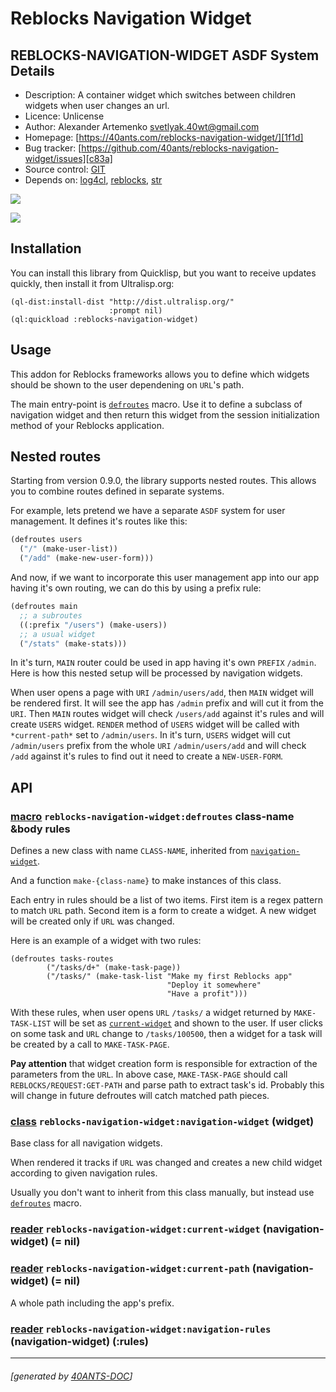 <a id="x-28REBLOCKS-NAVIGATION-WIDGET-DOCS-2FINDEX-3A-40README-2040ANTS-DOC-2FLOCATIVES-3ASECTION-29"></a>

# Reblocks Navigation Widget

<a id="reblocks-navigation-widget-asdf-system-details"></a>

## REBLOCKS-NAVIGATION-WIDGET ASDF System Details

* Description: A container widget which switches between children widgets when user changes an url.
* Licence: Unlicense
* Author: Alexander Artemenko <svetlyak.40wt@gmail.com>
* Homepage: [https://40ants.com/reblocks-navigation-widget/][1f1d]
* Bug tracker: [https://github.com/40ants/reblocks-navigation-widget/issues][c83a]
* Source control: [GIT][a78a]
* Depends on: [log4cl][7f8b], [reblocks][184b], [str][ef7f]

[![](https://github-actions.40ants.com/40ants/reblocks-navigation-widget/matrix.svg?only=ci.run-tests)][7c86]

![](http://quickdocs.org/badge/reblocks-navigation-widget.svg)

<a id="x-28REBLOCKS-NAVIGATION-WIDGET-DOCS-2FINDEX-3A-3A-40INSTALLATION-2040ANTS-DOC-2FLOCATIVES-3ASECTION-29"></a>

## Installation

You can install this library from Quicklisp, but you want to receive updates quickly, then install it from Ultralisp.org:

```
(ql-dist:install-dist "http://dist.ultralisp.org/"
                      :prompt nil)
(ql:quickload :reblocks-navigation-widget)
```
<a id="x-28REBLOCKS-NAVIGATION-WIDGET-DOCS-2FINDEX-3A-3A-40USAGE-2040ANTS-DOC-2FLOCATIVES-3ASECTION-29"></a>

## Usage

This addon for Reblocks frameworks allows you to define which widgets should be
shown to the user dependening on `URL`'s path.

The main entry-point is [`defroutes`][5f0d] macro. Use it to define a subclass of
navigation widget and then return this widget from the session initialization
method of your Reblocks application.

<a id="x-28REBLOCKS-NAVIGATION-WIDGET-DOCS-2FINDEX-3A-3A-40NESTED-2040ANTS-DOC-2FLOCATIVES-3ASECTION-29"></a>

## Nested routes

Starting from version 0.9.0, the library supports nested routes.
This allows you to combine routes defined in separate systems.

For example, lets pretend we have a separate `ASDF` system for user management.
It defines it's routes like this:

```lisp
(defroutes users
  ("/" (make-user-list))
  ("/add" (make-new-user-form)))
```
And now, if we want to incorporate this user management app into our app having
it's own routing, we can do this by using a prefix rule:

```lisp
(defroutes main
  ;; a subroutes
  ((:prefix "/users") (make-users))
  ;; a usual widget
  ("/stats" (make-stats)))
```
In it's turn, `MAIN` router could be used in app having it's own `PREFIX` `/admin`. Here is how
this nested setup will be processed by navigation widgets.

When user opens a page with `URI` `/admin/users/add`, then `MAIN` widget will be rendered
first. It will see the app has `/admin` prefix and will cut it from the `URI`. Then `MAIN` routes
widget will check `/users/add` against it's rules and will create `USERS` widget. `RENDER` method
of `USERS` widget will be called with `*current-path*` set to `/admin/users`. In it's turn,
`USERS` widget will cut `/admin/users` prefix from the whole `URI` `/admin/users/add` and will check
`/add` against it's rules to find out it need to create a `NEW-USER-FORM`.

<a id="x-28REBLOCKS-NAVIGATION-WIDGET-DOCS-2FINDEX-3A-3A-40API-2040ANTS-DOC-2FLOCATIVES-3ASECTION-29"></a>

## API

<a id="x-28REBLOCKS-NAVIGATION-WIDGET-3ADEFROUTES-20-2840ANTS-DOC-2FLOCATIVES-3AMACRO-29-29"></a>

### [macro](db42) `reblocks-navigation-widget:defroutes` class-name &body rules

Defines a new class with name `CLASS-NAME`, inherited from [`navigation-widget`][9fc2].

And a function `make-{class-name}` to make instances of this class.

Each entry in rules should be a list of two items. First item is a regex pattern to match `URL` path.
Second item is a form to create a widget. A new widget will be created only if `URL`
was changed.

Here is an example of a widget with two rules:

```
(defroutes tasks-routes
        ("/tasks/d+" (make-task-page))
        ("/tasks/" (make-task-list "Make my first Reblocks app"
                                   "Deploy it somewhere"
                                   "Have a profit")))
```
With these rules, when user opens `URL` `/tasks/` a widget returned by `MAKE-TASK-LIST`
will be set as [`current-widget`][2e97] and shown to the user. If user clicks on some task
and `URL` change to `/tasks/100500`, then a widget for a task will be created by a call
to `MAKE-TASK-PAGE`.

**Pay attention** that widget creation form is responsible for extraction of the parameters
from the `URL`. In above case, `MAKE-TASK-PAGE` should call `REBLOCKS/REQUEST:GET-PATH` and
parse path to extract task's id. Probably this will change in future defroutes will catch
matched path pieces.

<a id="x-28REBLOCKS-NAVIGATION-WIDGET-3ANAVIGATION-WIDGET-20CLASS-29"></a>

### [class](04b6) `reblocks-navigation-widget:navigation-widget` (widget)

Base class for all navigation widgets.

When rendered it tracks if `URL` was changed and
creates a new child widget according to given navigation rules.

Usually you don't want to inherit from this class manually,
but instead use [`defroutes`][5f0d] macro.

<a id="x-28REBLOCKS-NAVIGATION-WIDGET-3ACURRENT-WIDGET-20-2840ANTS-DOC-2FLOCATIVES-3AREADER-20REBLOCKS-NAVIGATION-WIDGET-3ANAVIGATION-WIDGET-29-29"></a>

### [reader](3698) `reblocks-navigation-widget:current-widget` (navigation-widget) (= nil)

<a id="x-28REBLOCKS-NAVIGATION-WIDGET-3ACURRENT-PATH-20-2840ANTS-DOC-2FLOCATIVES-3AREADER-20REBLOCKS-NAVIGATION-WIDGET-3ANAVIGATION-WIDGET-29-29"></a>

### [reader](4b8a) `reblocks-navigation-widget:current-path` (navigation-widget) (= nil)

A whole path including the app's prefix.

<a id="x-28REBLOCKS-NAVIGATION-WIDGET-3ANAVIGATION-RULES-20-2840ANTS-DOC-2FLOCATIVES-3AREADER-20REBLOCKS-NAVIGATION-WIDGET-3ANAVIGATION-WIDGET-29-29"></a>

### [reader](402c) `reblocks-navigation-widget:navigation-rules` (navigation-widget) (:rules)


[1f1d]: https://40ants.com/reblocks-navigation-widget/
[2e97]: https://40ants.com/reblocks-navigation-widget/#x-28REBLOCKS-NAVIGATION-WIDGET-3ACURRENT-WIDGET-20-2840ANTS-DOC-2FLOCATIVES-3AREADER-20REBLOCKS-NAVIGATION-WIDGET-3ANAVIGATION-WIDGET-29-29
[5f0d]: https://40ants.com/reblocks-navigation-widget/#x-28REBLOCKS-NAVIGATION-WIDGET-3ADEFROUTES-20-2840ANTS-DOC-2FLOCATIVES-3AMACRO-29-29
[9fc2]: https://40ants.com/reblocks-navigation-widget/#x-28REBLOCKS-NAVIGATION-WIDGET-3ANAVIGATION-WIDGET-20CLASS-29
[a78a]: https://github.com/40ants/reblocks-navigation-widget
[7c86]: https://github.com/40ants/reblocks-navigation-widget/actions
[db42]: https://github.com/40ants/reblocks-navigation-widget/blob/ac2b8a50279b61e6c6c5eb9e6d3be4158dc80636/src/core.lisp#L106
[04b6]: https://github.com/40ants/reblocks-navigation-widget/blob/ac2b8a50279b61e6c6c5eb9e6d3be4158dc80636/src/core.lisp#L22
[3698]: https://github.com/40ants/reblocks-navigation-widget/blob/ac2b8a50279b61e6c6c5eb9e6d3be4158dc80636/src/core.lisp#L23
[4b8a]: https://github.com/40ants/reblocks-navigation-widget/blob/ac2b8a50279b61e6c6c5eb9e6d3be4158dc80636/src/core.lisp#L25
[402c]: https://github.com/40ants/reblocks-navigation-widget/blob/ac2b8a50279b61e6c6c5eb9e6d3be4158dc80636/src/core.lisp#L31
[c83a]: https://github.com/40ants/reblocks-navigation-widget/issues
[7f8b]: https://quickdocs.org/log4cl
[184b]: https://quickdocs.org/reblocks
[ef7f]: https://quickdocs.org/str

* * *
###### [generated by [40ANTS-DOC](https://40ants.com/doc/)]
